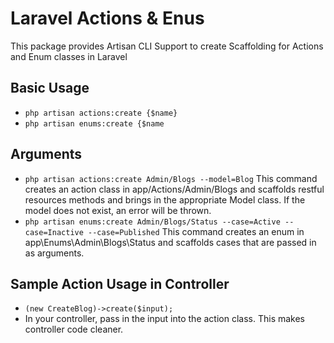 # Laravel Actions & Enus
This package provides Artisan CLI Support to create Scaffolding for Actions and Enum classes in Laravel

## Basic Usage
- `php artisan actions:create {$name}`
- `php artisan enums:create {$name`

## Arguments
- `php artisan actions:create Admin/Blogs --model=Blog`
This command creates an action class in app/Actions/Admin/Blogs and scaffolds restful resources methods and brings in the appropriate Model class. If the model does not exist, an error will be thrown.
- `php artisan enums:create Admin/Blogs/Status --case=Active --case=Inactive --case=Published`
This command creates an enum in app\Enums\Admin\Blogs\Status and scaffolds cases that are passed in as arguments.

## Sample Action Usage in Controller
- `(new CreateBlog)->create($input);`
- In your controller, pass in the input into the action class. This makes controller code cleaner.